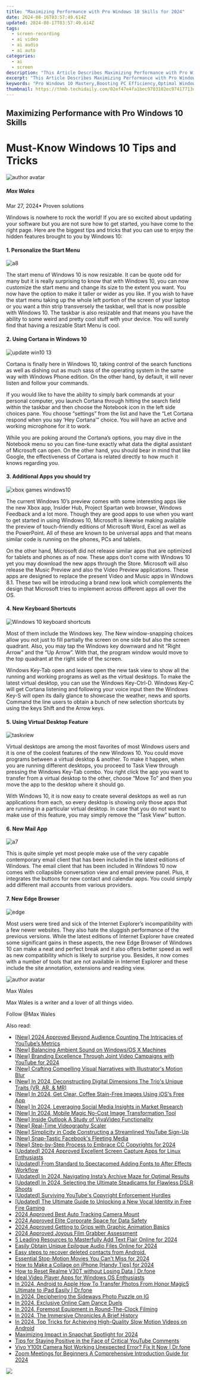 ```yaml
---
title: "Maximizing Performance with Pro Windows 10 Skills for 2024"
date: 2024-08-16T03:57:49.614Z
updated: 2024-08-17T03:57:49.614Z
tags: 
  - screen-recording
  - ai video
  - ai audio
  - ai auto
categories: 
  - ai
  - screen
description: "This Article Describes Maximizing Performance with Pro Windows 10 Skills for 2024"
excerpt: "This Article Describes Maximizing Performance with Pro Windows 10 Skills for 2024"
keywords: "Pro Windows 10 Mastery,Boosting PC Efficiency,Optimal Windows Use,Advanced Windows Tips,Enhance System Speed,Proficient Windows Techniques,Expertise in Windows 10"
thumbnail: https://thmb.techidaily.com/02ef47e4fa1bec9703102ec97417713d4516fad507615fc36a561cee9ad50600.png
---
```


## Maximizing Performance with Pro Windows 10 Skills

# Must-Know Windows 10 Tips and Tricks

![author avatar](https://images.wondershare.com/filmora/article-images/max-wales-author.jpg)

##### Max Wales

 Mar 27, 2024• Proven solutions

Windows is nowhere to rock the world! If you are so excited about updating your software but you are not sure how to get started, you have come to the right page. Here are the biggest tips and tricks that you can use to enjoy the hidden features brought to you by Windows 10:

#### 1. Personalize the Start Menu

![a8](https://images.wondershare.com/windows10/a8.png)

The start menu of Windows 10 is now resizable. It can be quote odd for many but it is really surprising to know that with Windows 10, you can now customize the start menu and change its size to the extent you want. You now have the option to make it taller or wider as you like. If you wish to have the start menu taking up the whole left portion of the screen of your laptop or you want a thin strip transversely the taskbar, well that is now possible with Windows 10\. The taskbar is also resizable and that means you have the ability to some weird and pretty cool stuff with your device. You will surely find that having a resizable Start Menu is cool.

#### 2. Using Cortana in Windows 10

![update win10 13](https://images.wondershare.com/windows10/update-win10-13.png)

Cortana is finally here in Windows 10, taking control of the search functions as well as dishing out as much sass of the operating system in the same way with Windows Phone edition. On the other hand, by default, it will never listen and follow your commands.

If you would like to have the ability to simply bark commands at your personal computer, you launch Cortana through hitting the search field within the taskbar and then choose the Notebook icon in the left side choices pane. You choose “settings” from the list and have the “Let Cortana respond when you say ‘Hey Cortana’” choice. You will have an active and working microphone for it to work.

While you are poking around the Cortana’s options, you may dive in the Notebook menu so you can fine-tune exactly what data the digital assistant of Microsoft can open. On the other hand, you should bear in mind that like Google, the effectiveness of Cortana is related directly to how much it knows regarding you.

#### 3. Additional Apps you should try

![xbox games windows10](https://images.wondershare.com/windows10/xboy-games-windows10-1.png)

The current Windows 10’s preview comes with some interesting apps like the new Xbox app, Insider Hub, Project Spartan web browser, Windows Feedback and a lot more. Though they are good apps to use when you want to get started in using Windows 10, Microsoft is likewise making available the preview of touch-friendly editions of Microsoft Word, Excel as well as the PowerPoint. All of these are known to be universal apps and that means similar code is running on the phones, PCs and tablets.

On the other hand, Microsoft did not release similar apps that are optimized for tablets and phones as of now. These apps don’t come with Windows 10 yet you may download the new apps through the Store. Microsoft will also release the Music Preview and also the Video Preview applications. These apps are designed to replace the present Video and Music apps in Windows 8.1\. These two will be introducing a brand new look which complements the design that Microsoft tries to implement across different apps all over the OS.

#### 4. New Keyboard Shortcuts

![Windows 10 keyboard shortcuts](https://images.wondershare.com/filmora/article-images/Windows-10-keyboard-shortcuts.png)

Most of them include the Windows key. The New window-snapping choices allow you not just to fill partially the screen on one side but also the screen quadrant. Also, you may tap the Windows key downward and hit “Right Arrow” and the “Up Arrow”. With that, the program window would move to the top quadrant at the right side of the screen.

Windows Key-Tab open and leaves open the new task view to show all the running and working programs as well as the virtual desktops. To make the latest virtual desktop, you can use the Windows Key-Ctrl-D. Windows Key-C will get Cortana listening and following your voice input then the Windows Key-S will open its daily glance to showcase the weather, news and sports. Command the line users to obtain a bunch of new selection shortcuts by using the keys Shift and the Arrow keys.

#### 5. Using Virtual Desktop Feature

![taskview](https://images.wondershare.com/filmora/article-images/taskview.jpg)

Virtual desktops are among the most favorites of most Windows users and it is one of the coolest features of the new Windows 10\. You could move programs between a virtual desktop & another. To make it happen, when you are running different desktops, you proceed to Task View through pressing the Windows Key-Tab combo. You right click the app you want to transfer from a virtual desktop to the other, choose “Move To” and then you move the app to the desktop where it should go.

With Windows 10, it is now easy to create several desktops as well as run applications from each, so every desktop is showing only those apps that are running in a particular virtual desktop. In case that you do not want to make use of this feature, you may simply remove the “Task View” button.

#### 6. New Mail App

![a7](https://images.wondershare.com/windows10/a7.png)

This is quite simple yet most people make use of the very capable contemporary email client that has been included in the latest editions of Windows. The email client that has been included in Windows 10 now comes with collapsible conversation view and email preview panel. Plus, it integrates the buttons for new contact and calendar apps. You could simply add different mail accounts from various providers.

#### 7. New Edge Browser

![edge](https://images.wondershare.com/filmora/article-images/edge.jpg)

Most users were tired and sick of the Internet Explorer’s incompatibility with a few newer websites. They also hate the sluggish performance of the previous versions. While the latest editions of Internet Explorer have created some significant gains in these aspects, the new Edge Browser of Windows 10 can make a neat and perfect break and it also offers better speed as well as new compatibility which is likely to surprise you. Besides, it now comes with a number of tools that are not available in Internet Explorer and these include the site annotation, extensions and reading view.

![author avatar](https://images.wondershare.com/filmora/article-images/max-wales-author.jpg)

Max Wales

Max Wales is a writer and a lover of all things video.

Follow @Max Wales


<ins class="adsbygoogle"
     style="display:block"
     data-ad-format="autorelaxed"
     data-ad-client="ca-pub-7571918770474297"
     data-ad-slot="1223367746"></ins>



<ins class="adsbygoogle"
     style="display:block"
     data-ad-client="ca-pub-7571918770474297"
     data-ad-slot="8358498916"
     data-ad-format="auto"
     data-full-width-responsive="true"></ins>


<span class="atpl-alsoreadstyle">Also read:</span>
<div><ul>
<li><a href="https://facebook-video-footage.techidaily.com/new-2024-approved-beyond-audience-counting-the-intricacies-of-youtubes-metrics/"><u>[New] 2024 Approved  Beyond Audience Counting  The Intricacies of YouTube’s Metrics</u></a></li>
<li><a href="https://fox-glue.techidaily.com/new-balancing-ambient-sound-on-windowsos-x-machines/"><u>[New] Balancing Ambient Sound on Windows/OS X Machines</u></a></li>
<li><a href="https://fox-glue.techidaily.com/new-branding-excellence-through-joint-video-campaigns-with-youtube-for-2024/"><u>[New] Branding Excellence Through Joint Video Campaigns with YouTube for 2024</u></a></li>
<li><a href="https://fox-glue.techidaily.com/new-crafting-compelling-visual-narratives-with-illustrators-motion-blur/"><u>[New] Crafting Compelling Visual Narratives with Illustrator's Motion Blur</u></a></li>
<li><a href="https://fox-glue.techidaily.com/new-in-2024-deconstructing-digital-dimensions-the-trios-unique-traits-vr-ar-and-mr/"><u>[New] In 2024, Deconstructing Digital Dimensions  The Trio's Unique Traits (VR, AR, & MR)</u></a></li>
<li><a href="https://fox-glue.techidaily.com/new-in-2024-get-clear-coffee-stain-free-images-using-ioss-free-app/"><u>[New] In 2024, Get Clear, Coffee Stain-Free Images Using iOS's Free App</u></a></li>
<li><a href="https://fox-glue.techidaily.com/new-in-2024-leveraging-social-media-insights-in-market-research/"><u>[New] In 2024, Leveraging Social Media Insights in Market Research</u></a></li>
<li><a href="https://fox-glue.techidaily.com/new-in-2024-mobile-magic-no-cost-image-transformation-tool/"><u>[New] In 2024, Mobile Magic  No-Cost Image Transformation Tool</u></a></li>
<li><a href="https://fox-glue.techidaily.com/new-inside-outlook-a-study-of-vivavideo-functionality/"><u>[New] Inside Outlook  A Study of VivaVideo Functionality</u></a></li>
<li><a href="https://extra-guidance.techidaily.com/new-real-time-videography-scaler/"><u>[New] Real-Time Videography Scaler</u></a></li>
<li><a href="https://youtube-stream.techidaily.com/new-simplicity-in-code-constructing-a-streamlined-youtube-sign-up/"><u>[New] Simplicity in Code  Constructing a Streamlined YouTube Sign-Up</u></a></li>
<li><a href="https://facebook-video-content.techidaily.com/new-snap-tastic-facebooks-fleeting-media/"><u>[New] Snap-Tastic  Facebook's Fleeting Media</u></a></li>
<li><a href="https://youtube-lab.techidaily.com/tep-by-step-process-to-embrace-cc-copyrights-for-2024/"><u>[New] Step-by-Step Process to Embrace CC Copyrights for 2024</u></a></li>
<li><a href="https://screen-video-capture.techidaily.com/updated-2024-approved-excellent-screen-capture-apps-for-linux-enthusiasts/"><u>[Updated] 2024 Approved  Excellent Screen Capture Apps for Linux Enthusiasts</u></a></li>
<li><a href="https://fox-glue.techidaily.com/updated-from-standard-to-spectacomed-adding-fonts-to-after-effects-workflow/"><u>[Updated] From Standard to Spectacomed  Adding Fonts to After Effects Workflow</u></a></li>
<li><a href="https://instagram-clips.techidaily.com/updated-in-2024-navigating-instas-archive-maze-for-optimal-results/"><u>[Updated] In 2024, Navigating Insta’s Archive Maze for Optimal Results</u></a></li>
<li><a href="https://fox-glue.techidaily.com/updated-in-2024-selecting-the-ultimate-steadicams-for-flawless-dslr-shoots/"><u>[Updated] In 2024, Selecting the Ultimate Steadicams for Flawless DSLR Shoots</u></a></li>
<li><a href="https://facebook-record-videos.techidaily.com/updated-surviving-youtubes-copyright-enforcement-hurdles/"><u>[Updated] Surviving YouTube's Copyright Enforcement Hurdles</u></a></li>
<li><a href="https://fox-glue.techidaily.com/updated-the-ultimate-guide-to-unlocking-a-new-vocal-identity-in-free-fire-gaming/"><u>[Updated] The Ultimate Guide to Unlocking a New Vocal Identity in Free Fire Gaming</u></a></li>
<li><a href="https://fox-glue.techidaily.com/2024-approved-best-auto-tracking-camera-mount/"><u>2024 Approved  Best Auto Tracking Camera Mount</u></a></li>
<li><a href="https://fox-glue.techidaily.com/2024-approved-elite-corporate-space-for-data-safety/"><u>2024 Approved  Elite Corporate Space for Data Safety</u></a></li>
<li><a href="https://fox-glue.techidaily.com/2024-approved-getting-to-grips-with-graphic-animation-basics/"><u>2024 Approved  Getting to Grips with Graphic Animation Basics</u></a></li>
<li><a href="https://extra-guidance.techidaily.com/2024-approved-joyous-film-grabber-assessment/"><u>2024 Approved  Joyous Film Grabber Assessment</u></a></li>
<li><a href="https://fox-glue.techidaily.com/5-leading-resources-to-masterfully-add-text-flair-online-for-2024/"><u>5 Leading Resources to Masterfully Add Text Flair Online for 2024</u></a></li>
<li><a href="https://fox-glue.techidaily.com/easily-obtain-unique-epilogue-audio-files-online-for-2024/"><u>Easily Obtain Unique Epilogue Audio Files Online for 2024</u></a></li>
<li><a href="https://phone-solutions.techidaily.com/easy-steps-to-recover-deleted-contacts-from-android-by-fonelab-android-recover-contacts/"><u>Easy steps to recover deleted contacts from Android.</u></a></li>
<li><a href="https://fox-glue.techidaily.com/essential-stop-motion-movies-you-cant-miss-for-2024/"><u>Essential Stop-Motion Movies You Can't Miss for 2024</u></a></li>
<li><a href="https://some-knowledge.techidaily.com/how-to-make-a-collage-on-iphone-handy-tips-for-2024/"><u>How to Make a Collage on iPhone [Handy Tips] for 2024</u></a></li>
<li><a href="https://techidaily.com/how-to-reset-realme-v30t-without-losing-data-drfone-by-drfone-reset-android-reset-android/"><u>How to Reset Realme V30T without Losing Data | Dr.fone</u></a></li>
<li><a href="https://fox-glue.techidaily.com/ideal-video-player-apps-for-windows-os-enthusiasts/"><u>Ideal Video Player Apps for Windows OS Enthusiasts</u></a></li>
<li><a href="https://android-transfer.techidaily.com/in-2024-android-to-apple-how-to-transfer-photos-from-honor-magic5-ultimate-to-ipad-easily-drfone-by-drfone-transfer-from-android-transfer-from-android/"><u>In 2024, Android to Apple How To Transfer Photos From Honor Magic5 Ultimate to iPad Easily | Dr.fone</u></a></li>
<li><a href="https://fox-glue.techidaily.com/in-2024-deciphering-the-sideways-photo-puzzle-on-ig/"><u>In 2024, Deciphering the Sideways Photo Puzzle on IG</u></a></li>
<li><a href="https://video-capture.techidaily.com/in-2024-exclusive-online-cam-dance-duels/"><u>In 2024, Exclusive Online Cam Dance Duels</u></a></li>
<li><a href="https://fox-glue.techidaily.com/in-2024-foremost-equipment-in-round-the-clock-filming/"><u>In 2024, Foremost Equipment in Round-The-Clock Filming</u></a></li>
<li><a href="https://fox-glue.techidaily.com/in-2024-the-immersive-chronicles-a-brief-history/"><u>In 2024, The Immersive Chronicles  A Brief History</u></a></li>
<li><a href="https://fox-glue.techidaily.com/in-2024-top-tricks-for-achieving-high-quality-slow-motion-videos-on-android/"><u>In 2024, Top Tricks for Achieving High-Quality Slow Motion Videos on Android</u></a></li>
<li><a href="https://fox-glue.techidaily.com/maximizing-impact-in-snapchat-spotlight-for-2024/"><u>Maximizing Impact in Snapchat Spotlight for 2024</u></a></li>
<li><a href="https://fox-glue.techidaily.com/tips-for-staying-positive-in-the-face-of-critical-youtube-comments/"><u>Tips for Staying Positive in the Face of Critical YouTube Comments</u></a></li>
<li><a href="https://howto.techidaily.com/vivo-y100t-camera-not-working-unexpected-error-fix-it-now-drfone-by-drfone-fix-android-problems-fix-android-problems/"><u>Vivo Y100t Camera Not Working Unexpected Error? Fix It Now | Dr.fone</u></a></li>
<li><a href="https://digital-screen-recording.techidaily.com/zoom-meetings-for-beginners-a-comprehensive-introduction-guide-for-2024/"><u>Zoom Meetings for Beginners  A Comprehensive Introduction Guide for 2024</u></a></li>
</ul></div>

<!-- affiliate ads begin -->
<a href="https://shop.copernic.com/order/checkout.php?PRODS=41033091&QTY=1&AFFILIATE=108875&CART=1"><img src="https://secure.2checkout.com/images/merchant/8d30aa96e72440759f74bd2306c1fa3d/Copernic-2023-Affiliate-728x90-Advanced.png" border="0"></a>
<!-- affiliate ads end -->
